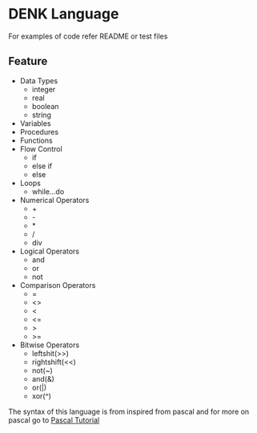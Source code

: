 # DENK Language

For examples of code refer README or test files

## Feature

* Data Types
    * integer
    * real
    * boolean
    * string
* Variables
* Procedures
* Functions
* Flow Control
    * if
    * else if
    * else
* Loops
    * while...do
* Numerical Operators
    * \+
    * \-
    * \*
    * /
    * div
* Logical Operators
    * and
    * or
    * not
* Comparison Operators
    * =
    * <>
    * <
    * <=
    * \>
    * \>=
* Bitwise Operators
    * leftshit(>>)
    * rightshift(<<)
    * not(~)
    * and(&)
    * or(|)
    * xor(^)

The syntax of this language is from inspired from pascal and for more on pascal go to [Pascal Tutorial](http://www.tutorialspoint.com/pascal/pascal_program_structure.htm)
